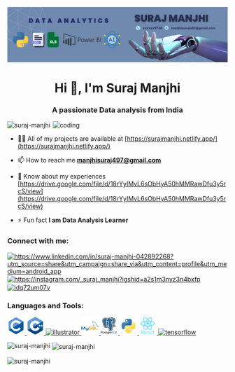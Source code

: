 ![logo](https://github.com/Suraj-Manjhi/Suraj-Manjhi/blob/main/Blue%20Futuristic%20Technology%20Linkedln%20Banner%20(3).jpg)

<h1 align="center">Hi 👋, I'm Suraj Manjhi</h1>
<h3 align="center">A passionate Data analysis from India</h3>

<img align="right" alt="coding" width="400" src="https://user-images.githubusercontent.com/55389276/140866485-8fb1c876-9a8f-4d6a-98dc-08c4981eaf70.gif">

<p align="left"> <img src="https://komarev.com/ghpvc/?username=suraj-manjhi&label=Profile%20views&color=0e75b6&style=flat" alt="suraj-manjhi" /> </p>

- 👨‍💻 All of my projects are available at [https://surajmanjhi.netlify.app/](https://surajmanjhi.netlify.app/)

- 📫 How to reach me **manjhisuraj497@gmail.com**

- 📄 Know about my experiences [https://drive.google.com/file/d/18rYyIMvL6sObHyA50hMMRawDfu3y5rcS/view](https://drive.google.com/file/d/18rYyIMvL6sObHyA50hMMRawDfu3y5rcS/view)

- ⚡ Fun fact **I am Data Analysis Learner**

<h3 align="left">Connect with me:</h3>
<p align="left">
<a href="https://linkedin.com/in/https://www.linkedin.com/in/suraj-manjhi-042892268?utm_source=share&utm_campaign=share_via&utm_content=profile&utm_medium=android_app" target="blank"><img align="center" src="https://raw.githubusercontent.com/rahuldkjain/github-profile-readme-generator/master/src/images/icons/Social/linked-in-alt.svg" alt="https://www.linkedin.com/in/suraj-manjhi-042892268?utm_source=share&utm_campaign=share_via&utm_content=profile&utm_medium=android_app" height="30" width="40" /></a>
<a href="https://instagram.com/https://instagram.com/_suraj_manjhi?igshid=a2s1m3nyz3n4bxfp" target="blank"><img align="center" src="https://raw.githubusercontent.com/rahuldkjain/github-profile-readme-generator/master/src/images/icons/Social/instagram.svg" alt="https://instagram.com/_suraj_manjhi?igshid=a2s1m3nyz3n4bxfp" height="30" width="40" /></a>
<a href="https://www.leetcode.com/idq72um07v" target="blank"><img align="center" src="https://raw.githubusercontent.com/rahuldkjain/github-profile-readme-generator/master/src/images/icons/Social/leet-code.svg" alt="idq72um07v" height="30" width="40" /></a>
</p>

<h3 align="left">Languages and Tools:</h3>
<p align="left"> <a href="https://www.cprogramming.com/" target="_blank" rel="noreferrer"> <img src="https://raw.githubusercontent.com/devicons/devicon/master/icons/c/c-original.svg" alt="c" width="40" height="40"/> </a> <a href="https://www.w3schools.com/cpp/" target="_blank" rel="noreferrer"> <img src="https://raw.githubusercontent.com/devicons/devicon/master/icons/cplusplus/cplusplus-original.svg" alt="cplusplus" width="40" height="40"/> </a> <a href="https://www.adobe.com/in/products/illustrator.html" target="_blank" rel="noreferrer"> <img src="https://www.vectorlogo.zone/logos/adobe_illustrator/adobe_illustrator-icon.svg" alt="illustrator" width="40" height="40"/> </a> <a href="https://www.mysql.com/" target="_blank" rel="noreferrer"> <img src="https://raw.githubusercontent.com/devicons/devicon/master/icons/mysql/mysql-original-wordmark.svg" alt="mysql" width="40" height="40"/> </a> <a href="https://www.postgresql.org" target="_blank" rel="noreferrer"> <img src="https://raw.githubusercontent.com/devicons/devicon/master/icons/postgresql/postgresql-original-wordmark.svg" alt="postgresql" width="40" height="40"/> </a> <a href="https://www.python.org" target="_blank" rel="noreferrer"> <img src="https://raw.githubusercontent.com/devicons/devicon/master/icons/python/python-original.svg" alt="python" width="40" height="40"/> </a> <a href="https://reactjs.org/" target="_blank" rel="noreferrer"> <img src="https://raw.githubusercontent.com/devicons/devicon/master/icons/react/react-original-wordmark.svg" alt="react" width="40" height="40"/> </a> <a href="https://www.tensorflow.org" target="_blank" rel="noreferrer"> <img src="https://www.vectorlogo.zone/logos/tensorflow/tensorflow-icon.svg" alt="tensorflow" width="40" height="40"/> </a> </p>

<p><img align="left" src="https://github-readme-stats.vercel.app/api/top-langs?username=suraj-manjhi&show_icons=true&locale=en&layout=compact" alt="suraj-manjhi" /></p>

<p>&nbsp;<img align="center" src="https://github-readme-stats.vercel.app/api?username=suraj-manjhi&show_icons=true&locale=en" alt="suraj-manjhi" /></p>

<p><img align="center" src="https://github-readme-streak-stats.herokuapp.com/?user=suraj-manjhi&" alt="suraj-manjhi" /></p>

